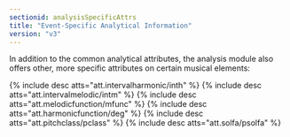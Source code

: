 ```yaml
---
sectionid: analysisSpecificAttrs
title: "Event-Specific Analytical Information"
version: "v3"
---
```


In addition to the common analytical attributes, the analysis module also offers other, more specific attributes on certain musical elements:

  
{% include desc atts="att.intervalharmonic/inth" %} 
{% include desc atts="att.intervalmelodic/intm" %} 
{% include desc atts="att.melodicfunction/mfunc" %} 
{% include desc atts="att.harmonicfunction/deg" %} 
{% include desc atts="att.pitchclass/pclass" %} 
{% include desc atts="att.solfa/psolfa" %} 
 
